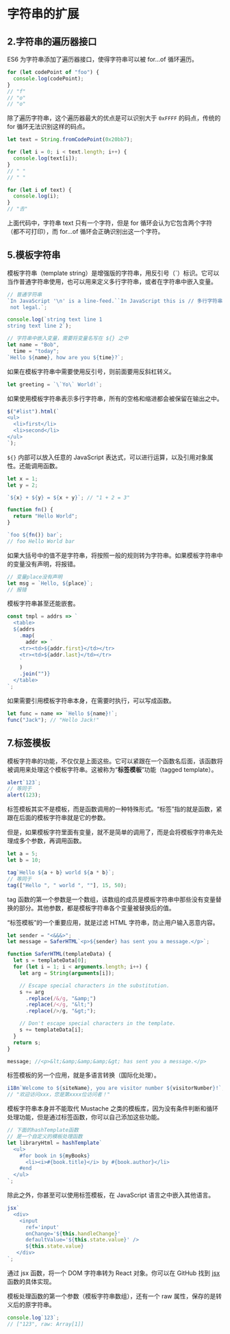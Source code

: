 # 字符串的扩展

## 2.字符串的遍历器接口

ES6 为字符串添加了遍历器接口，使得字符串可以被 for...of 循环遍历。

```js
for (let codePoint of "foo") {
  console.log(codePoint);
}
// "f"
// "o"
// "o"
```

除了遍历字符串，这个遍历器最大的优点是可以识别大于 `0xFFFF` 的码点，传统的 for 循环无法识别这样的码点。

```js
let text = String.fromCodePoint(0x20bb7);

for (let i = 0; i < text.length; i++) {
  console.log(text[i]);
}
// " "
// " "

for (let i of text) {
  console.log(i);
}
// "𠮷"
```

上面代码中，字符串 text 只有一个字符，但是 for 循环会认为它包含两个字符（都不可打印），而 for...of 循环会正确识别出这一个字符。

## 5.模板字符串

模板字符串（template string）是增强版的字符串，用反引号（`）标识。它可以当作普通字符串使用，也可以用来定义多行字符串，或者在字符串中嵌入变量。

```js
// 普通字符串
`In JavaScript '\n' is a line-feed.``In JavaScript this is // 多行字符串
 not legal.`;

console.log(`string text line 1
string text line 2`);

// 字符串中嵌入变量，需要将变量名写在 ${} 之中
let name = "Bob",
  time = "today";
`Hello ${name}, how are you ${time}?`;
```

如果在模板字符串中需要使用反引号，则前面要用反斜杠转义。

```js
let greeting = `\`Yo\` World!`;
```

如果使用模板字符串表示多行字符串，所有的空格和缩进都会被保留在输出之中。

```js
$("#list").html(`
<ul>
  <li>first</li>
  <li>second</li>
</ul>
`);
```

`${}` 内部可以放入任意的 JavaScript 表达式，可以进行运算，以及引用对象属性。还能调用函数。

```js
let x = 1;
let y = 2;

`${x} + ${y} = ${x + y}`; // "1 + 2 = 3"

function fn() {
  return "Hello World";
}

`foo ${fn()} bar`;
// foo Hello World bar
```

如果大括号中的值不是字符串，将按照一般的规则转为字符串。如果模板字符串中的变量没有声明，将报错。

```js
// 变量place没有声明
let msg = `Hello, ${place}`;
// 报错
```

模板字符串甚至还能嵌套。

```js
const tmpl = addrs => `
  <table>
  ${addrs
    .map(
      addr => `
    <tr><td>${addr.first}</td></tr>
    <tr><td>${addr.last}</td></tr>
    `
    )
    .join("")}
  </table>
`;
```

如果需要引用模板字符串本身，在需要时执行，可以写成函数。

```js
let func = name => `Hello ${name}!`;
func("Jack"); // "Hello Jack!"
```

## 7.标签模板

模板字符串的功能，不仅仅是上面这些。它可以紧跟在一个函数名后面，该函数将被调用来处理这个模板字符串。这被称为“**标签模板**”功能（tagged template）。

```js
alert`123`;
// 等同于
alert(123);
```

标签模板其实不是模板，而是函数调用的一种特殊形式。“标签”指的就是函数，紧跟在后面的模板字符串就是它的参数。

但是，如果模板字符里面有变量，就不是简单的调用了，而是会将模板字符串先处理成多个参数，再调用函数。

```js
let a = 5;
let b = 10;

tag`Hello ${a + b} world ${a * b}`;
// 等同于
tag(["Hello ", " world ", ""], 15, 50);
```

tag 函数的第一个参数是一个数组，该数组的成员是模板字符串中那些没有变量替换的部分。其他参数，都是模板字符串各个变量被替换后的值。

“标签模板”的一个重要应用，就是过滤 HTML 字符串，防止用户输入恶意内容。

```js
let sender = "<&&&>";
let message = SaferHTML`<p>${sender} has sent you a message.</p>`;

function SaferHTML(templateData) {
  let s = templateData[0];
  for (let i = 1; i < arguments.length; i++) {
    let arg = String(arguments[i]);

    // Escape special characters in the substitution.
    s += arg
      .replace(/&/g, "&amp;")
      .replace(/</g, "&lt;")
      .replace(/>/g, "&gt;");

    // Don't escape special characters in the template.
    s += templateData[i];
  }
  return s;
}

message; //<p>&lt;&amp;&amp;&amp;&gt; has sent you a message.</p>
```

标签模板的另一个应用，就是多语言转换（国际化处理）。

```js
i18n`Welcome to ${siteName}, you are visitor number ${visitorNumber}!`;
// "欢迎访问xxx，您是第xxxx位访问者！"
```

模板字符串本身并不能取代 Mustache 之类的模板库，因为没有条件判断和循环处理功能，但是通过标签函数，你可以自己添加这些功能。

```js
// 下面的hashTemplate函数
// 是一个自定义的模板处理函数
let libraryHtml = hashTemplate`
  <ul>
    #for book in ${myBooks}
      <li><i>#{book.title}</i> by #{book.author}</li>
    #end
  </ul>
`;
```

除此之外，你甚至可以使用标签模板，在 JavaScript 语言之中嵌入其他语言。

```js
jsx`
  <div>
    <input
      ref='input'
      onChange='${this.handleChange}'
      defaultValue='${this.state.value}' />
      ${this.state.value}
   </div>
`;
```

通过 jsx 函数，将一个 DOM 字符串转为 React 对象。你可以在 GitHub 找到 [jsx](https://gist.github.com/lygaret/a68220defa69174bdec5) 函数的具体实现。

模板处理函数的第一个参数（模板字符串数组），还有一个 raw 属性，保存的是转义后的原字符串。

```js
console.log`123`;
// ["123", raw: Array[1]]
```
